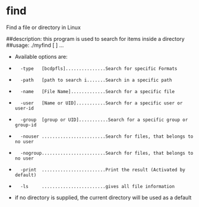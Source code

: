 # find
Find a file or directory in Linux

 ##description: this program is used to search for items inside a directory
 ##usage: ./myfind <file or directory> [ <action> ] ...
 *	Available options are:
 *		 -type   [bcdpfls]...............Search for specific Formats
 *		 -path   [path to search i.......Search in a specific path
 *		 -name   [File Name].............Search for a specific file
 *		 -user   [Name or UID]...........Search for a specific user or user-id
 *		 -group  [group or UID]...........Search for a specific group or group-id
 *		 -nouser ........................Search for files, that belongs to no user
 *		 -nogroup........................Search for files, that belongs to no user
 *		 -print  ........................Print the result (Activated by default)
 *		 -ls     ........................gives all file information
 *   if no directory is supplied, the current directory will be used as a default
 
